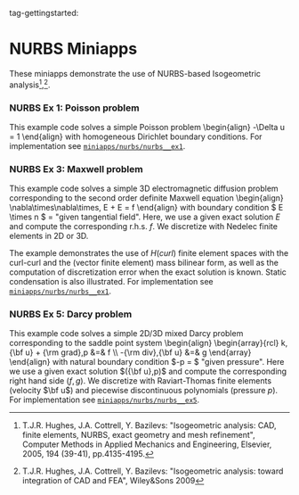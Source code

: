 tag-gettingstarted:

# NURBS Miniapps

These miniapps demonstrate the use of NURBS-based Isogeometric analysis[^1],[^2].

[^1]: T.J.R. Hughes, J.A. Cottrell, Y. Bazilevs: "Isogeometric analysis: CAD, finite elements, NURBS, exact geometry and mesh refinement", Computer Methods in Applied Mechanics and Engineering, Elsevier, 2005, 194 (39-41), pp.4135-4195.

[^2]: T.J.R. Hughes, J.A. Cottrell, Y. Bazilevs: "Isogeometric analysis: toward integration of CAD and FEA", Wiley&Sons 2009

### NURBS Ex 1: Poisson problem

This example code solves a simple Poisson problem
\begin{align}
-\Delta u = 1
\end{align}
 with
homogeneous Dirichlet boundary conditions.
For implementation see [`miniapps/nurbs/nurbs__ex1`](https://docs.mfem.org/html/nurbs__ex1_8cpp_source.html).

### NURBS Ex 3: Maxwell problem

This example code solves a simple 3D electromagnetic diffusion
problem corresponding to the second order definite Maxwell
equation
\begin{align}
\nabla\times\nabla\times\, E + E = f
\end{align}
with boundary condition $ E \times n $ = "given tangential field".
Here, we use a given exact solution $E$ and compute the corresponding r.h.s.
$f$. We discretize with Nedelec finite elements in 2D or 3D.

The example demonstrates the use of $H(curl)$ finite element
spaces with the curl-curl and the (vector finite element) mass
bilinear form, as well as the computation of discretization
error when the exact solution is known. Static condensation is
also illustrated.
For implementation see [`miniapps/nurbs/nurbs__ex1`](https://docs.mfem.org/html/nurbs__ex3_8cpp_source.html).

### NURBS Ex 5: Darcy problem

This example code solves a simple 2D/3D mixed Darcy problem
corresponding to the saddle point system
\begin{align}
\begin{array}{rcl}
   k\,{\bf u} + {\rm grad}\,p &=& f \\\\
   -{\rm div}\,{\bf u} &=& g
\end{array}
\end{align}
with natural boundary condition $-p = $ "given pressure".
Here we use a given exact solution $({\bf u},p)$ and compute the
corresponding right hand side $(f, g)$. We discretize with Raviart-Thomas
finite elements (velocity $\bf u$) and piecewise discontinuous
polynomials (pressure $p$).
For implementation see [`miniapps/nurbs/nurbs__ex5`](https://docs.mfem.org/html/nurbs__ex5_8cpp_source.html).


<script type="text/x-mathjax-config">MathJax.Hub.Config({TeX: {equationNumbers: {autoNumber: "all"}}, tex2jax: {inlineMath: [['$','$']]}});</script>
<script type="text/javascript" src="https://cdnjs.cloudflare.com/ajax/libs/mathjax/2.7.2/MathJax.js?config=TeX-AMS_HTML"></script>
